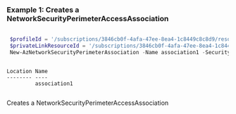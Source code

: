 ### Example 1: Creates a NetworkSecurityPerimeterAccessAssociation
```powershell

 $profileId = '/subscriptions/3846cb0f-4afa-47ee-8ea4-1c8449c8c8d9/resourceGroups/kumarkaushal-PS-RG-1/providers/Microsoft.Network/networkSecurityPerimeters/nsp3/profiles/profile2'
 $privateLinkResourceId = '/subscriptions/3846cb0f-4afa-47ee-8ea4-1c8449c8c8d9/resourceGroups/kumarkaushal-PS-RG-1/providers/Microsoft.KeyVault/vaults/rp4'
 New-AzNetworkSecurityPerimeterAssociation -Name association1 -SecurityPerimeterName nsp3 -ResourceGroupName kumarkaushal-PS-RG-1 -Location eastus2euap -AccessMode Learning -ProfileId $profileId -PrivateLinkResourceId $privateLinkResourceId

```

```output

Location Name
-------- ----
         association1


```
Creates a NetworkSecurityPerimeterAccessAssociation
